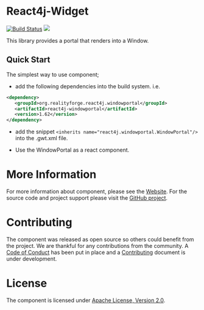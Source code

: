 # React4j-Widget

[![Build Status](https://secure.travis-ci.org/react4j/react4j-windowportal.svg?branch=master)](http://travis-ci.org/react4j/react4j-windowportal)
[<img src="https://img.shields.io/maven-central/v/org.realityforge.react4j.windowportal/react4j-windowportal.svg?label=latest%20release"/>](http://search.maven.org/#search%7Cga%7C1%7Cg%3A%22org.realityforge.react4j.windowportal%22)

This library provides a portal that renders into a Window.

## Quick Start

The simplest way to use component;

* add the following dependencies into the build system. i.e.

```xml
<dependency>
   <groupId>org.realityforge.react4j.windowportal</groupId>
   <artifactId>react4j-windowportal</artifactId>
   <version>1.62</version>
</dependency>
```

* add the snippet `<inherits name="react4j.windowportal.WindowPortal"/>` into the .gwt.xml file.

* Use the WindowPortal as a react component.

# More Information

For more information about component, please see the [Website](https://react4j.github.io/react4j-windowportal). For the
source code and project support please visit the [GitHub project](https://github.com/react4j/react4j-windowportal).

# Contributing

The component was released as open source so others could benefit from the project. We are thankful for any
contributions from the community. A [Code of Conduct](CODE_OF_CONDUCT.md) has been put in place and
a [Contributing](CONTRIBUTING.md) document is under development.

# License

The component is licensed under [Apache License, Version 2.0](LICENSE).

